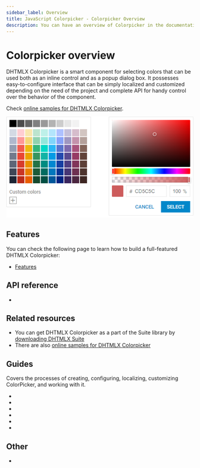 ```yaml
---
sidebar_label: Overview
title: JavaScript Colorpicker - Colorpicker Overview 
description: You can have an overview of Colorpicker in the documentation of the DHTMLX JavaScript UI library. Browse developer guides and API reference, try out code examples and live demos, and download a free 30-day evaluation version of DHTMLX Suite.
---
```


# Colorpicker overview

DHTMLX Colorpicker is a smart component for selecting colors that can be used both as an inline control and as a popup dialog box. 
It possesses easy-to-configure interface that can be simply localized and customized depending on the need of the project and complete API for handy control over the behavior of the component. 

Check [online samples for DHTMLX Colorpicker](https://snippet.dhtmlx.com/all?tag=colorpicker).

![DHTMLX Colorpicker](../assets/colorpicker/colorpicker_front.png)

## Features

You can check the following page to learn how to build a full-featured DHTMLX Colorpicker:

- [Features](colorpicker/features.md)

## API reference

- [](api/api_overview.md)

## Related resources

- You can get DHTMLX Colorpicker as a part of the Suite library by [downloading DHTMLX Suite](https://dhtmlx.com/docs/products/dhtmlxSuite/download.shtml)
- There are also [online samples for DHTMLX Colorpicker](https://snippet.dhtmlx.com/all?tag=colorpicker)  

## Guides

Covers the processes of creating, configuring, localizing, customizing ColorPicker, and working with it.

- [](how_to_start.md)
- [](configuration.md)
- [](localizing_colorpicker.md)
- [](manipulating_colorpicker.md)
- [](customization.md)
- [](handling_events.md)

## Other

- [](../migration.md)
